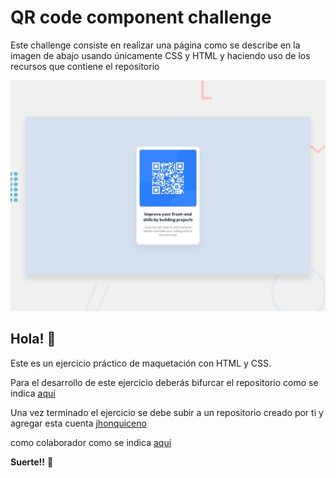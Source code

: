 # QR code component challenge

Este challenge consiste en realizar una página como se describe en la imagen de abajo usando únicamente CSS y HTML y haciendo uso de los recursos que contiene el repositorio

![Design preview for the QR code component coding challenge](./design/desktop-preview.jpg)

## Hola! 👋

Este es un ejercicio práctico de maquetación con HTML y CSS.

Para el desarrollo de este ejercicio deberás bifurcar el repositorio como se indica [aquí](https://docs.github.com/es/get-started/quickstart/fork-a-repo)

Una vez terminado el ejercicio se debe subir a un repositorio creado por ti y agregar esta cuenta [jhonquiceno](https://github.com/jhonquiceno)

como colaborador como se indica [aquí](https://docs.github.com/es/account-and-profile/setting-up-and-managing-your-personal-account-on-github/managing-access-to-your-personal-repositories/inviting-collaborators-to-a-personal-repository)

**Suerte!!** 🚀
